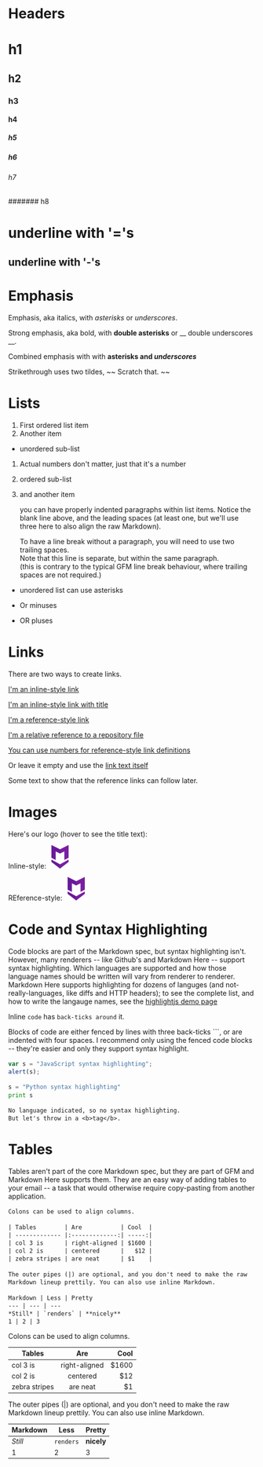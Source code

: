# Headers
# h1
## h2
### h3
#### h4
##### h5
##### h6
###### h7
####### h8

underline with '='s
====== 

underline with '-'s
------

# Emphasis
Emphasis, aka italics, with *asterisks* or _underscores_.

Strong emphasis, aka bold, with **double asterisks** or __ double underscores __.

Combined emphasis with with **asterisks and _underscores_**

Strikethrough uses two tildes, ~~ Scratch that. ~~

# Lists
1. First ordered list item
2. Another item
  * unordered sub-list
1. Actual numbers don't matter, just that it's a number
  1. ordered sub-list
4. and another item 

   you can have properly indented paragraphs within list items. Notice the blank line above, and the leading spaces (at least one, but we'll use three here to also align the raw Markdown).

   To have a line break without a paragraph, you will need to use two trailing spaces.  
   Note that this line is separate, but within the same paragraph.  
   (this is contrary to the typical GFM line break behaviour, where trailing spaces are not required.)

* unordered list can use asterisks
- Or minuses
+ OR pluses

# Links

There are two ways to create links.

[I'm an inline-style link](https://www.google.com)

[I'm an inline-style link with title](https://www.google.com "Google's Homepage")

[I'm a reference-style link][Arbitrary case-insensitive reference text]

[I'm a relative reference to a repository file](../blob/master/LICENSE)

[You can use numbers for reference-style link definitions][1]

Or leave it empty and use the [link text itself]

Some text to show that the reference links can follow later.

[arbitrary case-insensitive reference text]: https://www.mozilla.org
[1]: http://slashdot.org
[link text itself]: http://www.reddit.com


# Images
Here's our logo (hover to see the title text):

Inline-style:
![alt text](https://github.com/adam-p/markdown-here/raw/master/src/common/images/icon48.png "Logo Title Text 1")

REference-style:
![alt text][logo]

[logo]:https://github.com/adam-p/markdown-here/raw/master/src/common/images/icon48.png "Logo Title Text 2"

# Code and Syntax Highlighting

Code blocks are part of the Markdown spec, but syntax highlighting isn't. 
However, many renderers -- like Github's and Markdown Here -- support 
syntax highlighting. Which languages are supported and how those 
language names should be written will vary from renderer to renderer.
Markdown Here supports highlighting for dozens of languges (and 
not-really-languages, like diffs and HTTP headers); to see the complete 
list, and how to write the langauge names, see the
[highlightjs demo page](https://highlightjs.org/static/demo/ "demo page")

Inline `code` has `back-ticks around` it.

Blocks of code are either fenced by lines with three back-ticks ```, or are indented with four spaces. 
I recommend only using the fenced code blocks -- they're easier and only they support syntax highlight.

```javascript
var s = "JavaScript syntax highlighting";
alert(s);
```

```python
s = "Python syntax highlighting"
print s
```

```
No language indicated, so no syntax highlighting.
But let's throw in a <b>tag</b>.
```

# Tables

Tables aren't part of the core Markdown spec, but they are part of GFM and Markdown Here supports them.
They are an easy way of adding tables to your email -- a task that would otherwise require copy-pasting 
from another application. 

```
Colons can be used to align columns.

| Tables        | Are           | Cool  |
| ------------- |:-------------:| -----:|
| col 3 is      | right-aligned | $1600 |
| col 2 is      | centered      |   $12 |
| zebra stripes | are neat      | $1    |

The outer pipes (|) are optional, and you don't need to make the raw Markdown lineup prettily. You can also use inline Markdown.

Markdown | Less | Pretty
--- | --- | ---
*Still* | `renders` | **nicely**
1 | 2 | 3
```

Colons can be used to align columns.

| Tables        | Are           | Cool  |
| ------------- |:-------------:| -----:|
| col 3 is      | right-aligned | $1600 |
| col 2 is      | centered      |   $12 |
| zebra stripes | are neat      | $1    |

The outer pipes (|) are optional, and you don't need to make the raw Markdown lineup prettily. You can also use inline Markdown.

Markdown | Less | Pretty
--- | --- | ---
*Still* | `renders` | **nicely**
1 | 2 | 3